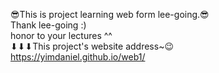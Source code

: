 😎This is project learning web form lee-going.😎<br>
Thank lee-going :)<br>
honor to your lectures ^^<br>
⬇⬇⬇This project's website address~😉<br>
https://yimdaniel.github.io/web1/ <br>
